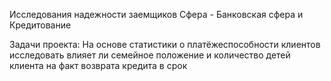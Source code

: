 Исследования надежности заемщиков
Сфера - Банковская сфера и Кредитование

Задачи проекта:
На основе статистики о платёжеспособности клиентов исследовать влияет ли семейное положение и количество детей клиента на факт возврата кредита в срок

